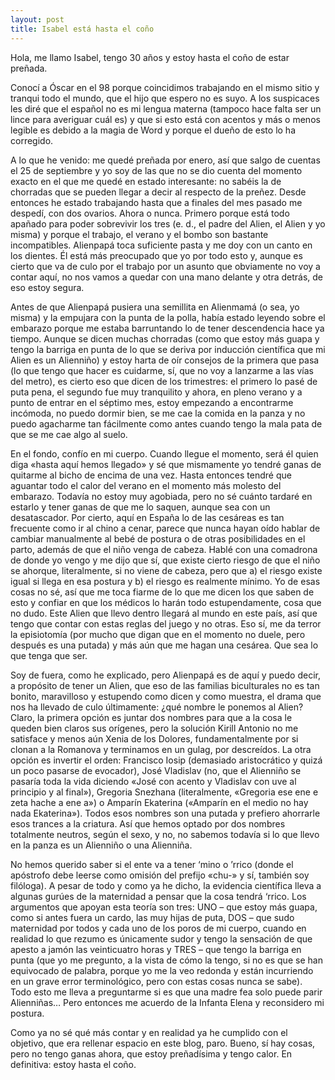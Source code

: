 ```yaml
---
layout: post
title: Isabel está hasta el coño
---
```

Hola, me llamo Isabel, tengo 30 años y estoy hasta el coño de estar preñada.

Conocí a Óscar en el 98 porque coincidimos trabajando en el mismo sitio y tranqui todo el mundo, que el hijo que espero no es suyo. A los suspicaces les diré que el español no es mi lengua materna (tampoco hace falta ser un lince para averiguar cuál es) y que si esto está con acentos y más o menos legible es debido a la magia de Word y porque el dueño de esto lo ha corregido.

A lo que he venido: me quedé preñada por enero, así que salgo de cuentas el 25 de septiembre y yo soy de las que no se dio cuenta del momento exacto en el que me quedé en estado interesante: no sabéis la de chorradas que se pueden llegar a decir al respecto de la preñez. Desde entonces he estado trabajando hasta que a finales del mes pasado me despedí, con dos ovarios. Ahora o nunca. Primero porque está todo apañado para poder sobrevivir los tres (e. d., el padre del Alien, el Alien y yo misma) y porque el trabajo, el verano y el bombo son bastante incompatibles. Alienpapá toca suficiente pasta y me doy con un canto en los dientes. Él está más preocupado que yo por todo esto y, aunque es cierto que va de culo por el trabajo por un asunto que obviamente no voy a contar aquí, no nos vamos a quedar con una mano delante y otra detrás, de eso estoy segura.

Antes de que Alienpapá pusiera una semillita en Alienmamá (o sea, yo misma) y la empujara con la punta de la polla, había estado leyendo sobre el embarazo porque me estaba barruntando lo de tener descendencia hace ya tiempo. Aunque se dicen muchas chorradas (como que estoy más guapa y tengo la barriga en punta de lo que se deriva por inducción científica que mi Alien es un Alienniño) y estoy harta de oír consejos de la primera que pasa (lo que tengo que hacer es cuidarme, sí, que no voy a lanzarme a las vías del metro), es cierto eso que dicen de los trimestres: el primero lo pasé de puta pena, el segundo fue muy tranquilito y ahora, en pleno verano y a punto de entrar en el séptimo mes, estoy empezando a encontrarme incómoda, no puedo dormir bien, se me cae la comida en la panza y no puedo agacharme tan fácilmente como antes cuando tengo la mala pata de que se me cae algo al suelo.

En el fondo, confío en mi cuerpo. Cuando llegue el momento, será él quien diga «hasta aquí hemos llegado» y sé que mismamente yo tendré ganas de quitarme al bicho de encima de una vez. Hasta entonces tendré que aguantar todo el calor del verano en el momento más molesto del embarazo. Todavía no estoy muy agobiada, pero no sé cuánto tardaré en estarlo y tener ganas de que me lo saquen, aunque sea con un desatascador. Por cierto, aquí en España lo de las cesáreas es tan frecuente como ir al chino a cenar, parece que nunca hayan oído hablar de cambiar manualmente al bebé de postura o de otras posibilidades en el parto, además de que el niño venga de cabeza. Hablé con una comadrona de donde yo vengo y me dijo que sí, que existe cierto riesgo de que el niño se ahorque, literalmente, si no viene de cabeza, pero que a) el riesgo existe igual si llega en esa postura y b) el riesgo es realmente mínimo. Yo de esas cosas no sé, así que me toca fiarme de lo que me dicen los que saben de esto y confiar en que los médicos lo harán todo estupendamente, cosa que no dudo. Este Alien que llevo dentro llegará al mundo en este país, así que tengo que contar con estas reglas del juego y no otras. Eso sí, me da terror la episiotomía (por mucho que digan que en el momento no duele, pero después es una putada) y más aún que me hagan una cesárea. Que sea lo que tenga que ser.

Soy de fuera, como he explicado, pero Alienpapá es de aquí y puedo decir, a propósito de tener un Alien, que eso de las familias biculturales no es tan bonito, maravilloso y estupendo como dicen y como muestra, el drama que nos ha llevado de culo últimamente: ¿qué nombre le ponemos al Alien? Claro, la primera opción es juntar dos nombres para que a la cosa le queden bien claros sus orígenes, pero la solución Kirill Antonio no me satisface y menos aún Xenia de los Dolores, fundamentalmente por si clonan a la Romanova y terminamos en un gulag, por descreídos. La otra opción es invertir el orden: Francisco Iosip (demasiado aristocrático y quizá un poco pasarse de evocador), José Vladislav (no, que el Alienniño se pasaría toda la vida diciendo «José con acento y Vladislav con uve al principio y al final»), Gregoria Snezhana (literalmente, «Gregoria ese ene e zeta hache a ene a») o Amparín Ekaterina («Amparín en el medio no hay nada Ekaterina»). Todos esos nombres son una putada y prefiero ahorrarle esos trances a la criatura. Así que hemos optado por dos nombres totalmente neutros, según el sexo, y no, no sabemos todavía si lo que llevo en la panza es un Alienniño o una Alienniña.

No hemos querido saber si el ente va a tener ‘mino o ’rrico (donde el apóstrofo debe leerse como omisión del prefijo «chu-» y sí, también soy filóloga). A pesar de todo y como ya he dicho, la evidencia científica lleva a algunas gurúes de la maternidad a pensar que la cosa tendrá ‘rrico. Los argumentos que apoyan esta teoría son tres: UNO – que estoy más guapa, como si antes fuera un cardo, las muy hijas de puta, DOS – que sudo maternidad por todos y cada uno de los poros de mi cuerpo, cuando en realidad lo que rezumo es únicamente sudor y tengo la sensación de que apesto a jamón las veinticuatro horas y TRES – que tengo la barriga en punta (que yo me pregunto, a la vista de cómo la tengo, si no es que se han equivocado de palabra, porque yo me la veo redonda y están incurriendo en un grave error terminológico, pero con estas cosas nunca se sabe). Todo esto me lleva a preguntarme si es que una madre fea solo puede parir Alienniñas… Pero entonces me acuerdo de la Infanta Elena y reconsidero mi postura.

Como ya no sé qué más contar y en realidad ya he cumplido con el objetivo, que era rellenar espacio en este blog, paro. Bueno, sí hay cosas, pero no tengo ganas ahora, que estoy preñadísima y tengo calor. En definitiva: estoy hasta el coño.
